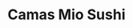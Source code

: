 ---
layout: place
title: "Camas Mio Sushi"
permalink: /washington/camas/camas-mio-sushi.html
stateAbbr: WA
stateName: Washington
cityName: Camas
seo:
  name: "Camas Mio Sushi"
  type: Restaurant
  links: null
description: "Camas Mio Sushi serves delicious sushi in Camas, Washington. Try fresh Japanese dishes for a great dining experience. "
place_id: ChIJD7Qi8Ei7lVQRuShBd_6iJ2M
photos:
  - name: >-
      places/ChIJD7Qi8Ei7lVQRuShBd_6iJ2M/photos/AeeoHcINHnVq1FZlP9L4sSkJmmJJeis8aWp6yuXwC-zrUtv_YtOAoiTPVtxJDBdtn2BMOh4SqGmCe5okoI_NraRijKv-m7ItjalEAeLDW5WaRr5uCtPuGJCScM6Rh5UwZGdB1GoSZBbdc3pyuko24kS051KUcNUgvG-x1LXKbZZEUTRTliphNgJ3QICx57i6GCcYyV9vgsHH-15q7rE3XjVtpvGPz6-8wU7-HAcLeW3Zj9LH2xAwrDXXInAv3XO3NSL8cNzsSFaFpEOjqKvQuelaEmnXSTW0MShccM-YYlnW34kq91q_pjkhQDVFH6cwebZwjW9acFN3W_ypzxjW5sVMrm46mUGW-70GZrtGb9O8q7cEyepW_tUApdLWC665aBnkXH_MGN6WgV9qh7lpr7Zv5bONc2wwblfKaH6Uca2zIMV-KD1K
    widthPx: 4032
    heightPx: 3024
    authorAttributions:
      - displayName: Edward Brown
        uri: https://maps.google.com/maps/contrib/108531884661075743038
        photoUri: >-
          https://lh3.googleusercontent.com/a-/ALV-UjWWnhj7-KwpVZGIgvIYa3svy6Kd5PqXapegjUVfHH3EQcqQkD8Xog=s100-p-k-no-mo
    flagContentUri: >-
      https://www.google.com/local/imagery/report/?cb_client=maps_api_places.places_api&image_key=!1e10!2sCIHM0ogKEICAgID4vNKwkQE&hl=en-US
    googleMapsUri: >-
      https://www.google.com/maps/place//data=!3m4!1e2!3m2!1sCIHM0ogKEICAgID4vNKwkQE!2e10!4m2!3m1!1s0x5495bb48f022b40f:0x6327a2fe774128b9
  - name: >-
      places/ChIJD7Qi8Ei7lVQRuShBd_6iJ2M/photos/AeeoHcJ4sE7flVz6Qo8pPddKGFHAmTODkscNCxDIqFBsHpBl4bCI9ysWVEcsckBRlexxgRiL4tgbBncfASeHCnIW7JPhUWmxefAE3blYMFiXl4GpwSDzLtKGBx8OA0q_fZYwblbYmpOSE5sKYuV-EzH2f8TU4LBHL0jO0BaI-J4OgspRhg6BoAp3y-poR_eQOgisWNSVkg6202AnScYvMRRcVhAkuwwnZAqdVtsZMkjhqkFfz9bfhg2QE4HHFE1WklvB6R0IS_8Ia6l1qxOI-8woSjEVi5h4MMwOdae_aCO5u0o0MA
    widthPx: 4032
    heightPx: 3024
    authorAttributions:
      - displayName: Camas Mio Sushi
        uri: https://maps.google.com/maps/contrib/107360005274783995541
        photoUri: >-
          https://lh3.googleusercontent.com/a-/ALV-UjWZfdbQGK0WZadLC62550KM2FyFoI2Q7lr8lKL2jKTeZ93LW-k=s100-p-k-no-mo
    flagContentUri: >-
      https://www.google.com/local/imagery/report/?cb_client=maps_api_places.places_api&image_key=!1e10!2sAF1QipOyN2KhD1dcGWj0T1BZA6uvFNvFQBXEM3Vezooh&hl=en-US
    googleMapsUri: >-
      https://www.google.com/maps/place//data=!3m4!1e2!3m2!1sAF1QipOyN2KhD1dcGWj0T1BZA6uvFNvFQBXEM3Vezooh!2e10!4m2!3m1!1s0x5495bb48f022b40f:0x6327a2fe774128b9
  - name: >-
      places/ChIJD7Qi8Ei7lVQRuShBd_6iJ2M/photos/AeeoHcINCqRWFDZGEUMqCL1AydGDxsBkTE2PmbRsDI1LR2zLTV0zohhIKJgb-9OQK-137y9HiOhT4QdHNA7CauIQ5Neuv7Y6UlHyo7I3uUxu74bcNI17Uo7za1oN3rz69x2_C8Kz7KMPDFoJlgufIrHJtUTF_5jiyQ273sjJRYhRAB5m7NKcGAwkEITFViUgbsFK9iCHxpo1BJ3cRJuojmrgnomfoy_-RmFpvZ_Bwtb0YcO8i21mrp4gkYQF6fHeUgiObSnoCHreWtwo9Fp4TJYrHeHWxWHpkVlISnyD3bMkTyI0_WQv1BdwFJMng1qB-km9cPppSLQ4dv6LLru1nT6_bwksZxylu2YPYHxNdlrcM6YhJ999wKoaTOi8lwITcPqQSB9pYfwoas5wCis1OswK5t164LJeQwxuI9UO21JeFfXEOg
    widthPx: 4032
    heightPx: 3024
    authorAttributions:
      - displayName: Aydrian
        uri: https://maps.google.com/maps/contrib/116103745328763472202
        photoUri: >-
          https://lh3.googleusercontent.com/a-/ALV-UjX_SEIihSVRIx0ubAT0EXqaYkoKbB46nBb8l_Q8PS42Cttv6RPmfw=s100-p-k-no-mo
    flagContentUri: >-
      https://www.google.com/local/imagery/report/?cb_client=maps_api_places.places_api&image_key=!1e10!2sCIHM0ogKEICAgID59c2fbQ&hl=en-US
    googleMapsUri: >-
      https://www.google.com/maps/place//data=!3m4!1e2!3m2!1sCIHM0ogKEICAgID59c2fbQ!2e10!4m2!3m1!1s0x5495bb48f022b40f:0x6327a2fe774128b9
  - name: >-
      places/ChIJD7Qi8Ei7lVQRuShBd_6iJ2M/photos/AeeoHcI6b3XPAh-PxDiIubvM1iify2RyaaCjAl_SBuFm06G-JB4tsJKSb4RMvEksE8SWKGEGz9vgjJgQvQ22rdKFuZDksk6OAryugMn5PN3rWNMDUbYGS3dCzRietY-ONObrf8fpJhO_W1EQyvFyATUEvEKDjtZLgGRRvCw1JIJFgEW-Eh3fhIpshHiJ_Bp42slicFHbGHwAmURZX31Fk19SgR31VbdoT5yZqJUBf6yzUOKUSht-Dmcw8SpfxhFot81RoCJ9KSf-nFLOajUSsEdD2QkQEKXAqFZEAZHvlUxxfN8ot7RfdheLlyydq8R7OHnA1JW3udw6mlSKovJvogs0lwZKVHh0KxozvZLQfn2cG8CLcX7c7jPgS__121E3FE_Tc8ArVkHOBD1Y-yGNw_FKO4xdFyCdAV9BUAJkxN-LaCX04g
    widthPx: 1702
    heightPx: 1978
    authorAttributions:
      - displayName: Purnima Tronson
        uri: https://maps.google.com/maps/contrib/109335615441887874980
        photoUri: >-
          https://lh3.googleusercontent.com/a-/ALV-UjW0gnGrEoZkRdEG273yBz4xBaVNkO5RRpuA9n55vRoMHNLmvuYd=s100-p-k-no-mo
    flagContentUri: >-
      https://www.google.com/local/imagery/report/?cb_client=maps_api_places.places_api&image_key=!1e10!2sCIHM0ogKEICAgIDr7oWVZQ&hl=en-US
    googleMapsUri: >-
      https://www.google.com/maps/place//data=!3m4!1e2!3m2!1sCIHM0ogKEICAgIDr7oWVZQ!2e10!4m2!3m1!1s0x5495bb48f022b40f:0x6327a2fe774128b9
  - name: >-
      places/ChIJD7Qi8Ei7lVQRuShBd_6iJ2M/photos/AeeoHcJN821WTJUZxg8I1FLpIQUFjY5cLeEH1FJ2Q7M63-t1-WZY-vIjoeqhU5JbKSok76saH7PBO_Mr5D1XqK_NqkZwL9CPDRMWihXBUWnErdSVk0MdrGBhyHhlzIJkWis4ro5X-I0EoZsUx1KUy8VT3vvnQbuWr4D_la8lLruuvX6F1i0Xgk4KvWARdoT5o9NpdTrT68VZXZjE3uFX8rgkz_uZsRXUcexVVb0mhtsuA9TOD_GdV5IHNb_Ru78JblB1PIYUrKSFu152HxtrqBjFNd2dq1idJxBVF2xxV3-rQuwwcRkhGf3RRdXFkHMY7Ap3zRoDcISwc2jtWfy3O3mE25-HcQI-xnxS09ruQwtiLcJw2LH9j-HYLHu-xsNodCiYRSnqEnbEBghr143Y7aySzpLix8k-vG52ZqGRuYHHW75fZg
    widthPx: 4800
    heightPx: 3600
    authorAttributions:
      - displayName: James McDonald
        uri: https://maps.google.com/maps/contrib/106599247704346799892
        photoUri: >-
          https://lh3.googleusercontent.com/a/ACg8ocLMHkT6r0b7gA20vpsg0yJPV6awdzijjVC5z9gVjQw00jksAA=s100-p-k-no-mo
    flagContentUri: >-
      https://www.google.com/local/imagery/report/?cb_client=maps_api_places.places_api&image_key=!1e10!2sCIHM0ogKEICAgMCQxJuRTg&hl=en-US
    googleMapsUri: >-
      https://www.google.com/maps/place//data=!3m4!1e2!3m2!1sCIHM0ogKEICAgMCQxJuRTg!2e10!4m2!3m1!1s0x5495bb48f022b40f:0x6327a2fe774128b9
  - name: >-
      places/ChIJD7Qi8Ei7lVQRuShBd_6iJ2M/photos/AeeoHcJ2GoT3yTJuY_ddD_Q2p_so8f_MjLmJeFrRMshMzmtwjwZ1Yk59vNSRXNZIAIqhE-PEIU7RXavBIRxv4ufztyjNB7eHPUOoVN7BBMBydmXQ-P1EaJxDGertiC1a90pq5jxJnh0eRdX9ebgVhRT22EYqFnLY8xLl0r-sMAyCligYjjolMBXUXyCH6KGiuZxb7f8Hy1EnFhzYBBBnnTSYeBM8tvuqUpahrt3_HfWzNpUQEE2Qhntx7K2vtmEz4OYVhQofm7f--33sTZCsgkzclHucX-LNCearUiYM7WFoV_FOmfEN7uJ1KJbEraHAzLTHs4kAGK7yigvqW3lnSE5e5XByhFWzgyk2ZyEzthPjIOCQJhxtbwj4TlyUkjISbI7jVvEis8gscL8eKjSXAZmoaQnhN8y1LIckHr-cDFmRGGM
    widthPx: 3060
    heightPx: 4080
    authorAttributions:
      - displayName: PatrickE Collins
        uri: https://maps.google.com/maps/contrib/117719209575757577363
        photoUri: >-
          https://lh3.googleusercontent.com/a/ACg8ocIw5Ui_1XP2mIa_iygTT-xBFm7hrem-wElFniBeh0DgQQY6pg=s100-p-k-no-mo
    flagContentUri: >-
      https://www.google.com/local/imagery/report/?cb_client=maps_api_places.places_api&image_key=!1e10!2sCIHM0ogKEICAgICXrs7HPQ&hl=en-US
    googleMapsUri: >-
      https://www.google.com/maps/place//data=!3m4!1e2!3m2!1sCIHM0ogKEICAgICXrs7HPQ!2e10!4m2!3m1!1s0x5495bb48f022b40f:0x6327a2fe774128b9
  - name: >-
      places/ChIJD7Qi8Ei7lVQRuShBd_6iJ2M/photos/AeeoHcLGNk0HJJQHaIznBHTQLA7o7Lmf5hk4pmCUpQ7EusfkEH953fu7z-cypNgtT6yJAXTnqy74gcVb_TSNuCq5Gv7HxbDcFXt0WngXKwZ0fDAHiGT0zvOvg-wJX-eKMK0mwFG_mC1nBNBTujwqcdzaHus6iChX4vGS23HrIuse5qct6zI3GkYZNPfwKipBmPmkC-UCnvSRbrR1qu866fAeuIWRC3kYGURltYe3EXk5b8OTk1gIPaeGuKCpomvYvoXIGg5Rbu4zzUai_HSF8AjpXdpxNqWitqbYOkG4aYnm_xEoO4bJKno4olSBLbTXYhtEd954YDcabYJpgquzsfyOWlUBQr9R2wOiaJ7IZYy0vnepSg-qOESgWtUTCqIBGYRa0XFnSLBq2ivFGlrpYjxMnz--qg7u_Uql0Eg0_wE-ByRVEQ
    widthPx: 3776
    heightPx: 2697
    authorAttributions:
      - displayName: Dillon
        uri: https://maps.google.com/maps/contrib/102313831131696670974
        photoUri: >-
          https://lh3.googleusercontent.com/a-/ALV-UjVmU0xcqcHJQrfecXsyRG7uurbMusWjJNTvBzT63laWuuE-ch_C8Q=s100-p-k-no-mo
    flagContentUri: >-
      https://www.google.com/local/imagery/report/?cb_client=maps_api_places.places_api&image_key=!1e10!2sCIHM0ogKEICAgICLk5_YLQ&hl=en-US
    googleMapsUri: >-
      https://www.google.com/maps/place//data=!3m4!1e2!3m2!1sCIHM0ogKEICAgICLk5_YLQ!2e10!4m2!3m1!1s0x5495bb48f022b40f:0x6327a2fe774128b9
  - name: >-
      places/ChIJD7Qi8Ei7lVQRuShBd_6iJ2M/photos/AeeoHcJGKsvF5UNzOsgaTc0IB3I_TtBhtj9IMu4W1lX1ss_UNFgIaF0LvZ17DLgW-J65pIsU9dSg9j6HkCG0pCZGItrJh5kD1v8BPXPmZfH-TnnHsI2EEZH1JzFswF9kl3cvGeXuZHzeb-zDxzHhQvxsWeMwNjgvi_UHVb3z_sHyzHfpXkCWjRIpHDsfl526HA2qoWC-ygKG3h7wX7bqziT9gl9mSYEW2ANGqgNBhL7MiZ2ET3o7fmVXF4blU9Z1UWnis20AUBhg2bVWQNjJdXDgTCPnAONZQXsdr21jBoPKuK_EQUA0SEWZNr5CbSDAv70nt0gcPcVvKSJ7WpZLeXR89QjPAIfbZ1pUArXSd9dIFVmAkTrbtFr65XwGbz8E1_FQ7HrOK8p0vBX94O8DPo7xnY4Pscpn1wBr4fuMtqBF0QiNUv6r
    widthPx: 1593
    heightPx: 1193
    authorAttributions:
      - displayName: Michael Key
        uri: https://maps.google.com/maps/contrib/108265499063981766028
        photoUri: >-
          https://lh3.googleusercontent.com/a-/ALV-UjWibzHtzjZ4ePq8GBEpl-OzDbhIwyUePpOI6_0teeNAthqZQDQyqw=s100-p-k-no-mo
    flagContentUri: >-
      https://www.google.com/local/imagery/report/?cb_client=maps_api_places.places_api&image_key=!1e10!2sCIHM0ogKEICAgIDTx7LDyAE&hl=en-US
    googleMapsUri: >-
      https://www.google.com/maps/place//data=!3m4!1e2!3m2!1sCIHM0ogKEICAgIDTx7LDyAE!2e10!4m2!3m1!1s0x5495bb48f022b40f:0x6327a2fe774128b9
  - name: >-
      places/ChIJD7Qi8Ei7lVQRuShBd_6iJ2M/photos/AeeoHcK7bcZzkmfe0oD89x2ZS_6x-082VuLWPpNzRvwjTSqBh-yImsu1a4GxX8fkWpkZLmWm4gL9IdXWdXb35X6T0KE1PRM_Sv82ge6zPe4VUD5o6UcXRXtFkodL_OBvEPAP3gMehJLqQX8jm5Uzut05XPUA1ZiO68qEgvkOk5Vd-rUPIiSWHpYduhvbc72a9YImdWahMKZeiTsdtfovW1knCbXpwivHpx92ahW7NJRqG0pg3dJHfaSpXayWO1yXfoWhEEv53KhgJTqG5CD12lacvBEs3IMqmyppgCWWMPnLHvAjy1SvmFDCg8xUZcYRB5MpFsE3YW20Jc8Dlth1j3-inf_fczaOMGihsguxs1g4Wp-7VEjXtvoUl6turn1P7j_sLwY1bHk3VIldM4cnN31aFfJKSFd3gw24d2x4SOZMTAFtLg
    widthPx: 4000
    heightPx: 3000
    authorAttributions:
      - displayName: Narine Chamichyan
        uri: https://maps.google.com/maps/contrib/105378268528837237766
        photoUri: >-
          https://lh3.googleusercontent.com/a/ACg8ocKwoDWeFza-mvmDPSV6nGgsW-kwujxfLWOtw3kWQLy--gtFN38=s100-p-k-no-mo
    flagContentUri: >-
      https://www.google.com/local/imagery/report/?cb_client=maps_api_places.places_api&image_key=!1e10!2sCIHM0ogKEICAgIDzxrWzQQ&hl=en-US
    googleMapsUri: >-
      https://www.google.com/maps/place//data=!3m4!1e2!3m2!1sCIHM0ogKEICAgIDzxrWzQQ!2e10!4m2!3m1!1s0x5495bb48f022b40f:0x6327a2fe774128b9
  - name: >-
      places/ChIJD7Qi8Ei7lVQRuShBd_6iJ2M/photos/AeeoHcIhXH-dYrQwm31qCw1pXWedjWXjwodAaL4_ZZq3al54R_mFf9kkY_Kvz0YPoiJFam_cPrt7YCq--BLetUNOT9wS8bG-PoJkFxWrNALx720ogDFlDCzXF3vDu8V1WuYJnRIFif8zG39mtmUC_I5Flu1oqJGwBZyUnbTG3E345nSKBqUUnMjxYy4pxnDZVp7xDGgIh6yHjHWbUqzW1tUymnkA50ONeGRjf-48pm5d2E9X3uJ9zPrKLOwX8Au8W5LUq6WO_bWfAFstIu1s5Vuy5ilsn8PutuptO1qNXN9ob87gQlrUp5OtQYBOwksa_q9jdfxf_pW5CEYGx9UdA2kYKoYDsDgz2M59hLEAaUuZo770auRFPXQurne4c2uZChuW2g4azZKUmfxf2EBoku-FQg4Bd6FmQ_SPouOjtj6lYNtXxQ
    widthPx: 3000
    heightPx: 4000
    authorAttributions:
      - displayName: Narine Chamichyan
        uri: https://maps.google.com/maps/contrib/105378268528837237766
        photoUri: >-
          https://lh3.googleusercontent.com/a/ACg8ocKwoDWeFza-mvmDPSV6nGgsW-kwujxfLWOtw3kWQLy--gtFN38=s100-p-k-no-mo
    flagContentUri: >-
      https://www.google.com/local/imagery/report/?cb_client=maps_api_places.places_api&image_key=!1e10!2sCIHM0ogKEICAgIDzxrWzXg&hl=en-US
    googleMapsUri: >-
      https://www.google.com/maps/place//data=!3m4!1e2!3m2!1sCIHM0ogKEICAgIDzxrWzXg!2e10!4m2!3m1!1s0x5495bb48f022b40f:0x6327a2fe774128b9
address: '1735 SE 192nd Ave #104, Camas, WA 98607, USA'
street: '1735 SE 192nd Ave #104'
city: Camas
state: WA
zip: '98607'
country: USA
neighborhood: null
latitude: '45.609531'
longitude: '-122.475525'
accessibility_options:
  wheelchairAccessibleParking: true
  wheelchairAccessibleEntrance: true
  wheelchairAccessibleRestroom: true
  wheelchairAccessibleSeating: true
business_status: OPERATIONAL
name: Camas Mio Sushi
google_maps_links:
  directionsUri: >-
    https://www.google.com/maps/dir//''/data=!4m7!4m6!1m1!4e2!1m2!1m1!1s0x5495bb48f022b40f:0x6327a2fe774128b9!3e0
  placeUri: https://maps.google.com/?cid=7144858547652733113
  writeAReviewUri: >-
    https://www.google.com/maps/place//data=!4m3!3m2!1s0x5495bb48f022b40f:0x6327a2fe774128b9!12e1
  reviewsUri: >-
    https://www.google.com/maps/place//data=!4m4!3m3!1s0x5495bb48f022b40f:0x6327a2fe774128b9!9m1!1b1
  photosUri: >-
    https://www.google.com/maps/place//data=!4m3!3m2!1s0x5495bb48f022b40f:0x6327a2fe774128b9!10e5
primary_type: Sushi Restaurant
opening_hours:
  regular: null
  current: null
secondary_opening_hours:
  regular:
    weekdayDescriptions: null
    type: null
  current:
    weekdayDescriptions: null
    type: null
phone: null
price_level: null
price_range: null
rating: null
rating_count: 0
website: null
reviews: null
parking_options: null
payment_options: null
allow_dogs: null
curbside_pickup: null
delivery: null
dine_in: null
good_for_children: null
good_for_groups: null
good_for_sports: null
live_music: null
menu_for_children: null
outdoor_seating: null
reservable: null
restroom: null
serves_beer: null
serves_breakfast: null
serves_brunch: null
serves_cocktails: null
serves_coffee: null
serves_dinner: null
serves_dessert: null
serves_lunch: null
serves_vegetarian_food: null
serves_wine: null
takeout: null
update_category: essentials
summary: null

---